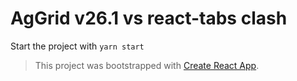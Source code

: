# AgGrid v26.1 vs react-tabs clash

Start the project with `yarn start`

> This project was bootstrapped with [Create React App](https://github.com/facebook/create-react-app).
